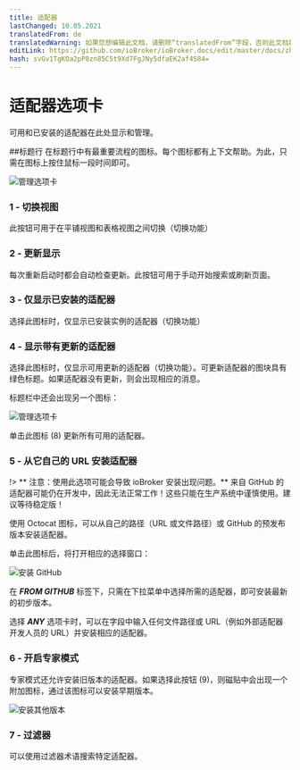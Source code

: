 ```yaml
---
title: 适配器
lastChanged: 10.05.2021
translatedFrom: de
translatedWarning: 如果您想编辑此文档，请删除“translatedFrom”字段，否则此文档将再次自动翻译
editLink: https://github.com/ioBroker/ioBroker.docs/edit/master/docs/zh-cn/admin/adapter.md
hash: svGv1TgKOa2pP8zn85C5t9Xd7FgJNy5dfaEK2af4S84=
---
```

# 适配器选项卡
可用和已安装的适配器在此处显示和管理。

##标题行
在标题行中有最重要流程的图标。每个图标都有上下文帮助。为此，只需在图标上按住鼠标一段时间即可。

![管理选项卡](../../de/admin/media/ADMIN_Adapter_Kachel_numbers.png)

### 1 - 切换视图
此按钮可用于在平铺视图和表格视图之间切换（切换功能）

### 2 - 更新显示
每次重新启动时都会自动检查更新。此按钮可用于手动开始搜索或刷新页面。

### 3 - 仅显示已安装的适配器
选择此图标时，仅显示已安装实例的适配器（切换功能）

### 4 - 显示带有更新的适配器
选择此图标时，仅显示可用更新的适配器（切换功能）。可更新适配器的图块具有绿色标题。如果适配器没有更新，则会出现相应的消息。

标题栏中还会出现另一个图标：

![管理选项卡](../../de/admin/media/ADMIN_Adapter_Kachel_upgradeable.png)

单击此图标 (8) 更新所有可用的适配器。

### 5 - 从它自己的 URL 安装适配器
!> ** 注意：使用此选项可能会导致 ioBroker 安装出现问题。** 来自 GitHub 的适配器可能仍在开发中，因此无法正常工作！这些只能在生产系统中谨慎使用。建议等待稳定版！

使用 Octocat 图标，可以从自己的路径（URL 或文件路径）或 GitHub 的预发布版本安装适配器。

单击此图标后，将打开相应的选择窗口：

![安装 GitHub](../../de/admin/media/ADMIN_Adapter_GitHub.png)

在 ***FROM GITHUB*** 标签下，只需在下拉菜单中选择所需的适配器，即可安装最新的初步版本。

选择 ***ANY*** 选项卡时，可以在字段中输入任何文件路径或 URL（例如外部适配器开发人员的 URL）并安装相应的适配器。

### 6 - 开启专家模式
专家模式还允许安装旧版本的适配器。如果选择此按钮 (9)，则磁贴中会出现一个附加图标，通过该图标可以安装早期版本。

![安装其他版本](../../de/admin/media/ADMIN_Adapter_Kachel_versions.png)

### 7 - 过滤器
可以使用过滤器术语搜索特定适配器。